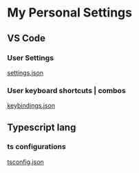 # My Personal Settings

## VS Code

### User Settings

[settings.json](settings.json)

### User keyboard shortcuts | combos

[keybindings.json](keybindings.json)

## Typescript lang

### ts configurations

[tsconfig.json](typescript/tsconfig.json)

